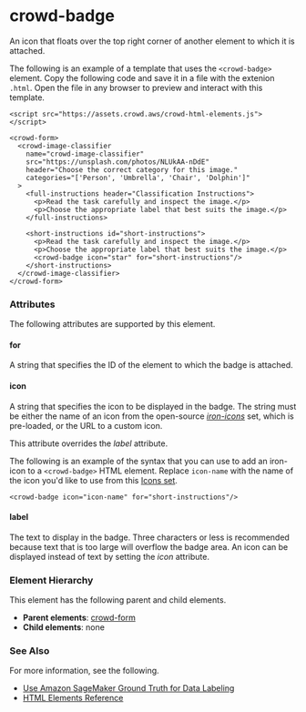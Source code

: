 # crowd\-badge<a name="sms-ui-template-crowd-badge"></a>

An icon that floats over the top right corner of another element to which it is attached\.

The following is an example of a template that uses the `<crowd-badge>` element\. Copy the following code and save it in a file with the extenion `.html`\. Open the file in any browser to preview and interact with this template\. 

```
<script src="https://assets.crowd.aws/crowd-html-elements.js"></script>

<crowd-form>
  <crowd-image-classifier
    name="crowd-image-classifier"
    src="https://unsplash.com/photos/NLUkAA-nDdE"
    header="Choose the correct category for this image."
    categories="['Person', 'Umbrella', 'Chair', 'Dolphin']"
  >
    <full-instructions header="Classification Instructions">
      <p>Read the task carefully and inspect the image.</p>
      <p>Choose the appropriate label that best suits the image.</p>
    </full-instructions>
   
    <short-instructions id="short-instructions">
      <p>Read the task carefully and inspect the image.</p>
      <p>Choose the appropriate label that best suits the image.</p>
      <crowd-badge icon="star" for="short-instructions"/>
    </short-instructions>
  </crowd-image-classifier>
</crowd-form>
```

### Attributes<a name="badge-attributes"></a>

The following attributes are supported by this element\.

#### for<a name="badge-attributes-for"></a>

A string that specifies the ID of the element to which the badge is attached\.

#### icon<a name="badge-attributes-icon"></a>

A string that specifies the icon to be displayed in the badge\. The string must be either the name of an icon from the open\-source *[iron\-icons](https://github.com/PolymerElements/iron-icons)* set, which is pre\-loaded, or the URL to a custom icon\.

This attribute overrides the *label* attribute\. 

The following is an example of the syntax that you can use to add an iron\-icon to a `<crowd-badge>` HTML element\. Replace `icon-name` with the name of the icon you'd like to use from this [Icons set](https://www.webcomponents.org/element/@polymer/iron-icons/demo/demo/index.html)\. 

```
<crowd-badge icon="icon-name" for="short-instructions"/>
```

#### label<a name="badge-attributes-label"></a>

The text to display in the badge\. Three characters or less is recommended because text that is too large will overflow the badge area\. An icon can be displayed instead of text by setting the *icon* attribute\.

### Element Hierarchy<a name="badge-element-hierarchy"></a>

This element has the following parent and child elements\.
+ **Parent elements**: [crowd\-form](sms-ui-template-crowd-form.md)
+ **Child elements**: none

### See Also<a name="badge-see-also"></a>

For more information, see the following\.
+ [Use Amazon SageMaker Ground Truth for Data Labeling](sms.md)
+ [HTML Elements Reference](sms-ui-template-reference.md)